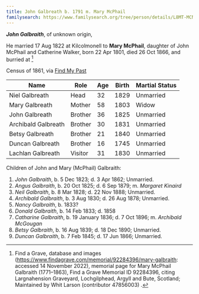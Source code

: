 ```yaml
---
title: John Galbreath b. 1791 m. Mary McPhail
familysearch: https://www.familysearch.org/tree/person/details/L8MT-MCN
---
```

***John Galbraith***, of unknown origin,

He married 17 Aug 1822 at Kilcolmonell to **Mary McPhail**, daughter of John McPhail and Catherine Walker, born 22 Apr 1801, died 26 Oct 1866, and burried at [^mary-mcphail-burial]

Census of 1861, via [Find My Past](https://www.findmypast.com/transcript?id=GBC/1861/0022460336&expand=true)

| Name | Role | Age | Birth | Martial Status |
|------|------|-----|------------|----------------|
| Niel Galbreath | Head | 32 | 1829 | Unmarried |
| Mary Galbreath | Mother | 58 | 1803 | Widow | 
| John Galbreath | Brother | 36 | 1825 | Unmarried |
| Archibald Galbreath | Brother | 30 | 1831 | Unmarried |
| Betsy Galbreath | Brother | 21 | 1840 | Unmarried |
| Duncan Galbreath | Brother | 16 | 1745 | Unmarried |
| Lachlan Galbreath | Visitor | 31 | 1830 | Unmarried |

Children of John and Mary (McPhail) Galbraith:

1. *John Galbraith*, b. 5 Dec 1823; d. 3 Apr 1862; Unmarried.
2. *Angus Galbraith*, b. 20 Oct 1825; d. 6 Sep 1879; m. *Margaret Kinaird*
3. *Neil Galbraith*, b. 8 Mar 1828; d. 22 Nov 1888; Unmarried.
4. *Archibald Galbraith*, b. 3 Aug 1830; d. 26 Aug 1878; Unmarried.
5. *Nancy Galbraith*, b. 1833?
6. *Donald Galbraith*, b. 14 Feb 1833; d. 1858
7. *Catharine Galbraith*, b. 19 January 1836; d. 7 Oct 1896; m. *Archibald McGougan*
8. *Betsy Galbraith*, b. 16 Aug 1839; d. 18 Dec 1890; Unmarried.
9. *Duncan Galbraith*, b. 7 Feb 1845; d. 17 Jun 1866; Unmarried.


[^mary-mcphail-burial]: Find a Grave, database and images (https://www.findagrave.com/memorial/92284396/mary-galbraith: accessed 14 November 2022), memorial page for Mary McPhail Galbraith (1771–1863), Find a Grave Memorial ID 92284396, citing Largnahension Graveyard, Lochgilphead, Argyll and Bute, Scotland; Maintained by Whit Larson (contributor 47856003) .
